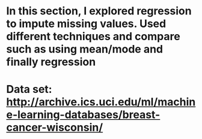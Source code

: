 # In this section, I explored regression to impute missing values. Used different techniques and compare such as using mean/mode and finally regression
# Data set: http://archive.ics.uci.edu/ml/machine-learning-databases/breast-cancer-wisconsin/

